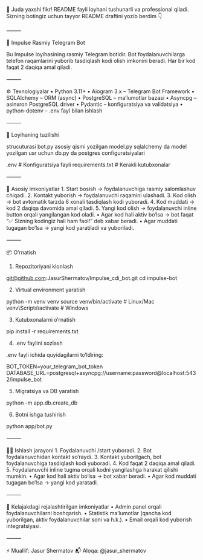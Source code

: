 🚀 Juda yaxshi fikr! README fayli loyhani tushunarli va professional qiladi.
Sizning botingiz uchun tayyor README draftini yozib berdim 👇

⸻

📲 Impulse Rasmiy Telegram Bot

Bu Impulse loyihasining rasmiy Telegram botidir.
Bot foydalanuvchilarga telefon raqamlarini yuborib tasdiqlash kodi olish imkonini beradi. Har bir kod faqat 2 daqiqa amal qiladi.

⸻

⚙️ Texnologiyalar
	•	Python 3.11+
	•	Aiogram 3.x – Telegram Bot Framework
	•	SQLAlchemy – ORM (async)
	•	PostgreSQL – ma’lumotlar bazasi
	•	Asyncpg – asinxron PostgreSQL driver
	•	Pydantic – konfiguratsiya va validatsiya
	•	python-dotenv – .env fayl bilan ishlash

⸻

📂 Loyihaning tuzilishi

strucuturasi
bot.py asosiy qismi yozilgan
model.py sqlalchemy da model yozilgan usr uchun
db.py da postgres configuratsiyalari



.env                    # Konfiguratsiya fayli
requirements.txt        # Kerakli kutubxonalar


⸻

🔑 Asosiy imkoniyatlar
	1.	Start bosish → foydalanuvchiga rasmiy salomlashuv chiqadi.
	2.	Kontakt yuborish → foydalanuvchi raqamini ulashadi.
	3.	Kod olish → bot avtomatik tarzda 6 xonali tasdiqlash kodi yuboradi.
	4.	Kod muddati → kod 2 daqiqa davomida amal qiladi.
	5.	Yangi kod olish → foydalanuvchi inline button orqali yangilangan kod oladi.
	•	Agar kod hali aktiv bo‘lsa → bot faqat “✅ Sizning kodingiz hali ham faol!” deb xabar beradi.
	•	Agar muddati tugagan bo‘lsa → yangi kod yaratiladi va yuboriladi.

⸻

📦 O‘rnatish

1. Repozitoriyani klonlash

git@github.com:JasurShermatov/Impulse_cdi_bot.git
cd impulse-bot

2. Virtual environment yaratish

python -m venv venv
source venv/bin/activate   # Linux/Mac
venv\Scripts\activate      # Windows

3. Kutubxonalarni o‘rnatish

pip install -r requirements.txt

4. .env faylini sozlash

.env fayli ichida quyidagilarni to‘ldiring:

BOT_TOKEN=your_telegram_bot_token
DATABASE_URL=postgresql+asyncpg://username:password@localhost:5432/impulse_bot

5. Migratsiya va DB yaratish

python -m app.db.create_db

6. Botni ishga tushirish

python app/bot.py


⸻

👨‍💻 Ishlash jarayoni
	1.	Foydalanuvchi /start yuboradi.
	2.	Bot foydalanuvchidan kontakt so‘raydi.
	3.	Kontakt yuborilgach, bot foydalanuvchiga tasdiqlash kodi yuboradi.
	4.	Kod faqat 2 daqiqa amal qiladi.
	5.	Foydalanuvchi inline tugma orqali kodni yangilashga harakat qilishi mumkin.
	•	Agar kod hali aktiv bo‘lsa → bot xabar beradi.
	•	Agar kod muddati tugagan bo‘lsa → yangi kod yaratadi.

⸻

📌 Kelajakdagi rejalashtirilgan imkoniyatlar
	•	Admin panel orqali foydalanuvchilarni boshqarish.
	•	Statistik ma’lumotlar (qancha kod yuborilgan, aktiv foydalanuvchilar soni va h.k.).
	•	Email orqali kod yuborish integratsiyasi.

⸻

⚡ Muallif: Jasur Shermatov
📬 Aloqa: @jasur_shermatov
